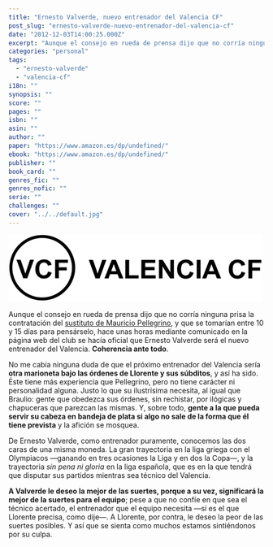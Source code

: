 ```yaml
---
title: "Ernesto Valverde, nuevo entrenador del Valencia CF"
post_slug: "ernesto-valverde-nuevo-entrenador-del-valencia-cf"
date: "2012-12-03T14:00:25.000Z"
excerpt: "Aunque el consejo en rueda de prensa dijo que no corría ninguna prisa la contratación del sustituto de Mauricio Pellegrino, y que se tomarían entre 10 y 15 días para pensárselo, hace unas horas mediante comunicado en la página web del club se hacía oficial que Ernesto Valverde será el nuevo entrenador del Valencia. Coherencia ante todo."
categories: "personal"
tags: 
  - "ernesto-valverde"
  - "valencia-cf"
i18n: ""
synopsis: ""
score: ""
pages: ""
isbn: ""
asin: ""
author: ""
paper: "https://www.amazon.es/dp/undefined/"
ebook: "https://www.amazon.es/dp/undefined/"
publisher: ""
book_card: ""
genres_fic: ""
genres_nofic: ""
serie: ""
challenges: ""
cover: "../../default.jpg"
---
```


![](images/VCF-texto.png "VCF - Valencia CF")

Aunque el consejo en rueda de prensa dijo que no corría ninguna prisa la contratación del [sustituto de Mauricio Pellegrino](http://fjp.es/mauricio-pellegrino-destituido-como-entrenador-del-valencia-cf/), y que se tomarían entre 10 y 15 días para pensárselo, hace unas horas mediante comunicado en la página web del club se hacía oficial que Ernesto Valverde será el nuevo entrenador del Valencia. **Coherencia ante todo**.

No me cabía ninguna duda de que el próximo entrenador del Valencia sería **otra marioneta bajo las órdenes de Llorente y sus súbditos**, y así ha sido. Éste tiene más experiencia que Pellegrino, pero no tiene carácter ni personalidad alguna. Justo lo que su ilustrísima necesita, al igual que Braulio: gente que obedezca sus órdenes, sin rechistar, por ilógicas y chapuceras que parezcan las mismas. Y, sobre todo, **gente a la que pueda servir su cabeza en bandeja de plata si algo no sale de la forma que él tiene prevista** y la afición se mosquea.

De Ernesto Valverde, como entrenador puramente, conocemos las dos caras de una misma moneda. La gran trayectoria en la liga griega con el Olympiacos —ganando en tres ocasiones la Liga y en dos la Copa—, y la trayectoria _sin pena ni gloria_ en la liga española, que es en la que tendrá que disputar sus partidos mientras sea técnico del Valencia.

**A Valverde le deseo la mejor de las suertes, porque a su vez, significará la mejor de la suertes para el equipo**; pese a que no confíe en que sea el técnico acertado, el entrenador que el equipo necesita —sí es el que Llorente precisa, como dije—. A Llorente, por contra, le deseo la peor de las suertes posibles. Y así que se sienta como muchos estamos sintiéndonos por su culpa.
